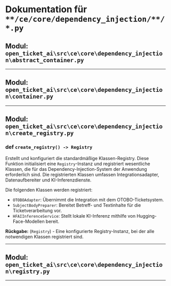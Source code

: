 # Dokumentation für `**/ce/core/dependency_injection/**/*.py`

## Modul: `open_ticket_ai\src\ce\core\dependency_injection\abstract_container.py`



---

## Modul: `open_ticket_ai\src\ce\core\dependency_injection\container.py`



---

## Modul: `open_ticket_ai\src\ce\core\dependency_injection\create_registry.py`



### <span class='text-warning'>def</span> `create_registry() -> Registry`

Erstellt und konfiguriert die standardmäßige Klassen-Registry.
Diese Funktion initialisiert eine `Registry`-Instanz und registriert wesentliche Klassen,
die für das Dependency-Injection-System der Anwendung erforderlich sind. Die registrierten Klassen
umfassen Integrationsadapter, Datenaufbereiter und KI-Inferenzdienste.

Die folgenden Klassen werden registriert:
- `OTOBOAdapter`: Übernimmt die Integration mit dem OTOBO-Ticketsystem.
- `SubjectBodyPreparer`: Bereitet Betreff- und Textinhalte für die Ticketverarbeitung vor.
- `HFAIInferenceService`: Stellt lokale KI-Inferenz mithilfe von Hugging-Face-Modellen bereit.

**Rückgabe:** (`Registry`) - Eine konfigurierte Registry-Instanz, bei der alle notwendigen Klassen registriert sind.



---

## Modul: `open_ticket_ai\src\ce\core\dependency_injection\registry.py`



---